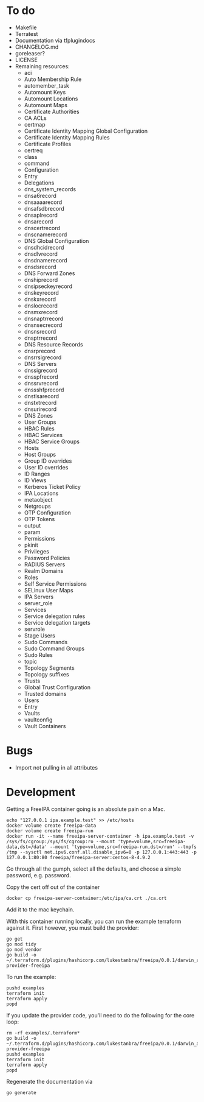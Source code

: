 # To do

- Makefile
- Terratest
- Documentation via tfplugindocs
- CHANGELOG.md
- goreleaser?
- LICENSE
- Remaining resources:
  - aci
  - Auto Membership Rule
  - automember_task
  - Automount Keys
  - Automount Locations
  - Automount Maps
  - Certificate Authorities
  - CA ACLs
  - certmap
  - Certificate Identity Mapping Global Configuration
  - Certificate Identity Mapping Rules
  - Certificate Profiles
  - certreq
  - class
  - command
  - Configuration
  - Entry
  - Delegations
  - dns_system_records
  - dnsa6record
  - dnsaaaarecord
  - dnsafsdbrecord
  - dnsaplrecord
  - dnsarecord
  - dnscertrecord
  - dnscnamerecord
  - DNS Global Configuration
  - dnsdhcidrecord
  - dnsdlvrecord
  - dnsdnamerecord
  - dnsdsrecord
  - DNS Forward Zones
  - dnshiprecord
  - dnsipseckeyrecord
  - dnskeyrecord
  - dnskxrecord
  - dnslocrecord
  - dnsmxrecord
  - dnsnaptrrecord
  - dnsnsecrecord
  - dnsnsrecord
  - dnsptrrecord
  - DNS Resource Records
  - dnsrprecord
  - dnsrrsigrecord
  - DNS Servers
  - dnssigrecord
  - dnsspfrecord
  - dnssrvrecord
  - dnssshfprecord
  - dnstlsarecord
  - dnstxtrecord
  - dnsurirecord
  - DNS Zones
  - User Groups
  - HBAC Rules
  - HBAC Services
  - HBAC Service Groups
  - Hosts
  - Host Groups
  - Group ID overrides
  - User ID overrides
  - ID Ranges
  - ID Views
  - Kerberos Ticket Policy
  - IPA Locations
  - metaobject
  - Netgroups
  - OTP Configuration
  - OTP Tokens
  - output
  - param
  - Permissions
  - pkinit
  - Privileges
  - Password Policies
  - RADIUS Servers
  - Realm Domains
  - Roles
  - Self Service Permissions
  - SELinux User Maps
  - IPA Servers
  - server_role
  - Services
  - Service delegation rules
  - Service delegation targets
  - servrole
  - Stage Users
  - Sudo Commands
  - Sudo Command Groups
  - Sudo Rules
  - topic
  - Topology Segments
  - Topology suffixes
  - Trusts
  - Global Trust Configuration
  - Trusted domains
  - Users
  - Entry
  - Vaults
  - vaultconfig
  - Vault Containers

# Bugs

- Import not pulling in all attributes

# Development

Getting a FreeIPA container going is an absolute pain on a Mac.

```
echo "127.0.0.1 ipa.example.test" >> /etc/hosts
docker volume create freeipa-data
docker volume create freeipa-run
docker run -it --name freeipa-server-container -h ipa.example.test -v /sys/fs/cgroup:/sys/fs/cgroup:ro --mount 'type=volume,src=freeipa-data,dst=/data' --mount 'type=volume,src=freeipa-run,dst=/run' --tmpfs /tmp --sysctl net.ipv6.conf.all.disable_ipv6=0 -p 127.0.0.1:443:443 -p 127.0.0.1:80:80 freeipa/freeipa-server:centos-8-4.9.2
```

Go through all the gumph, select all the defaults, and choose a simple password, e.g. password.

Copy the cert off out of the container

```
docker cp freeipa-server-container:/etc/ipa/ca.crt ./ca.crt
```

Add it to the mac keychain.

With this container running locally, you can run the example terraform against it. First however, you must build the provider:

```
go get
go mod tidy
go mod vendor
go build -o ~/.terraform.d/plugins/hashicorp.com/lukestanbra/freeipa/0.0.1/darwin_amd64/terraform-provider-freeipa
```

To run the example:

```
pushd examples
terraform init
terraform apply
popd
```

If you update the provider code, you'll need to do the following for the core loop:

```
rm -rf examples/.terraform*
go build -o ~/.terraform.d/plugins/hashicorp.com/lukestanbra/freeipa/0.0.1/darwin_amd64/terraform-provider-freeipa
pushd examples
terraform init
terraform apply
popd
```

Regenerate the documentation via

```
go generate
```
